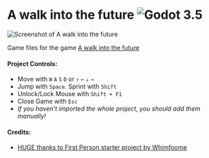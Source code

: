 # A walk into the future ![Godot 3.5](https://img.shields.io/badge/godot-v3.5-%23478cbf)
![Screenshot of A walk into the future](https://imgur.com/a/6FlXFTY)

Game files for the game [A walk into the future](https://a-walk-into-the-future.vercel.app)

#### Project Controls:
- Move with `W` `A` `S` `D` or `↑` `←` `↓` `→`
- Jump with `Space`. Sprint with `Shift`
- Unlock/Lock Mouse with `Shift + F1`
- Close Game with `Esc`
- *If you haven't imported the whole project, you should add them manually!*

#### Credits:
- [HUGE thanks to First Person starter project by Whimfoome](https://github.com/Whimfoome/godot-FirstPersonStarter/tree/gd-3.x)
